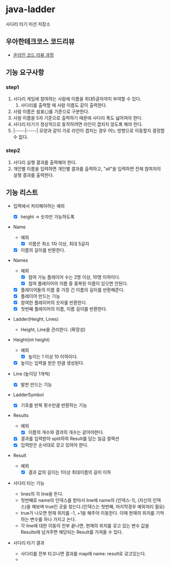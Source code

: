# java-ladder

사다리 타기 미션 저장소

## 우아한테크코스 코드리뷰

- [온라인 코드 리뷰 과정](https://github.com/woowacourse/woowacourse-docs/blob/master/maincourse/README.md)

## 기능 요구사항
### step1
1. 사다리 게임에 참여하는 사람에 이름을 최대5글자까지 부여할 수 있다.
    1. 사다리를 출력할 때 사람 이름도 같이 출력한다.
2. 사람 이름은 쉼표(,)를 기준으로 구분한다.
3. 사람 이름을 5자 기준으로 출력하기 때문에 사다리 폭도 넓어져야 한다.
4. 사다리 타기가 정상적으로 동작하려면 라인이 겹치지 않도록 해야 한다.
5. |-----|-----| 모양과 같이 가로 라인이 겹치는 경우 어느 방향으로 이동할지 결정할 수 없다.

### step2
1. 사다리 실행 결과를 출력해야 한다.
2. 개인별 이름을 입력하면 개인별 결과를 출력하고, "all"을 입력하면 전체 참여자의 실행 결과를 출력한다.

## 기능 리스트

- 입력에서 처리해야하는 예외
    - [x] height -> 숫자만 가능하도록

- Name
    - 예외
        - [x] 이름은 최소 1자 이상, 최대 5글자
    - [x] 이름의 길이를 반환한다.

- Names
    - 예외
        - [x] 참여 가능 플레이어 수는 2명 이상, 10명 이하이다.
        - [x] 참여 플레이어의 이름 중 중복된 이름이 있으면 안된다.
    - [x] 플레이어들의 이름 중 가장 긴 이름의 길이를 반환해준다.
    - [x] 플레이어 만드는 기능
    - [x] 참여한 플레이어의 숫자를 반환한다.
    - [x] 첫번째 플레이어의 이름, 이름 길이를 반환한다.

- Ladder(Height, Lines)
    - Height, Line을 관리한다. (확장성)

- Height(int height)
    - 예외
        - [x] 높이는 1 이상 10 이하이다.
    - [x] 높이는 입력을 받은 만큼 생성된다.

- Line (높이당 1개씩)
    - [x] 발판 만드는 기능

- LadderSymbol
    - [x] 기호를 반복 횟수만큼 반환하는 기능 

- Results
  - 예외
    - [x] 이름의 개수와 결과의 개수는 같아야한다.
  - [x] 결과를 입력받아 split하여 Result를 담는 일급 컬렉션
  - [x] 입력받은 순서대로 갖고 있어야 한다.
  
- Result
  - 예외
    - [x] 결과 값의 길이는 1이상 최대이름의 길이 이하

- 사다리 타는 기능
  - lines의 각 line을 돈다.
  - 첫번째로 name의 인덱스를 받아서 line에 name의 (인덱스-1), (자신의 인덱스)을 해보며 true인 곳을 찾는다.(인덱스는 첫번째, 마지막경우 예외처리 필요)
  - true가 나오면 현재 위치를 -1, +1을 해주어 이동한다. 이때 현재의 위치를 기억하는 변수를 하나 가지고 논다.
  - 각 line에 대한 이동이 전부 끝나면, 현재의 위치를 갖고 있는 변수 값을 Results에 넘겨주면 해당되는 Result를 가져올 수 있다.

- 사다리 타기 결과
  - 사다리를 전부 타고나면 결과를 map에 name: result로 갖고있는다.
  - 
  